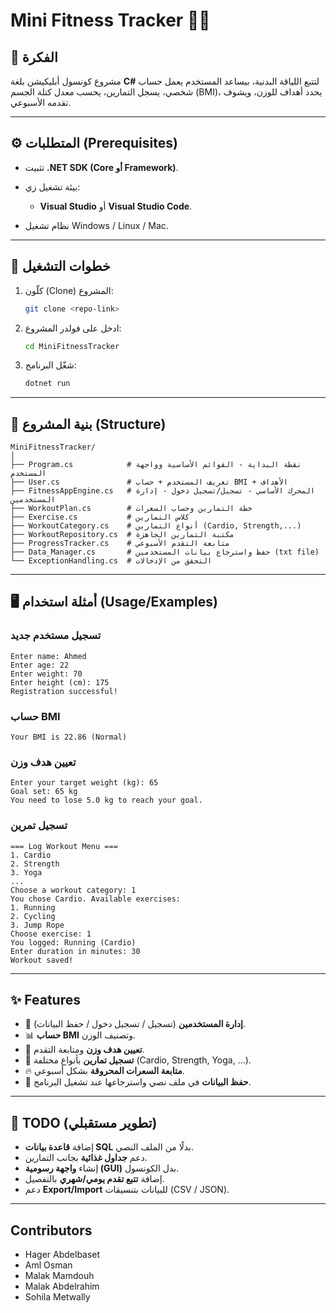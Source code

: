
# Mini Fitness Tracker 🏋️‍♂️

## 📌 الفكرة

مشروع كونسول أبليكيشن بلغة **C#** لتتبع اللياقة البدنية، بيساعد المستخدم يعمل حساب شخصي، يسجل التمارين، يحسب معدل كتلة الجسم (BMI)، يحدد أهداف للوزن، ويشوف تقدمه الأسبوعي.

---

## ⚙️ المتطلبات (Prerequisites)

* تثبيت **.NET SDK (Core أو Framework)**.
* بيئة تشغيل زي:

  * **Visual Studio** أو **Visual Studio Code**.
* نظام تشغيل Windows / Linux / Mac.

---

## 🚀 خطوات التشغيل

1. كلّون (Clone) المشروع:

   ```bash
   git clone <repo-link>
   ```
2. ادخل على فولدر المشروع:

   ```bash
   cd MiniFitnessTracker
   ```
3. شغّل البرنامج:

   ```bash
   dotnet run
   ```

---

## 📂 بنية المشروع (Structure)

```
MiniFitnessTracker/
│
├── Program.cs            # نقطة البداية - القوائم الأساسية وواجهة المستخدم
├── User.cs               # تعريف المستخدم + حساب BMI + الأهداف
├── FitnessAppEngine.cs   # المحرك الأساسي - تسجيل/تسجيل دخول - إدارة المستخدمين
├── WorkoutPlan.cs        # خطة التمارين وحساب السعرات
├── Exercise.cs           # كلاس التمارين
├── WorkoutCategory.cs    # أنواع التمارين (Cardio, Strength,...)
├── WorkoutRepository.cs  # مكتبة التمارين الجاهزة
├── ProgressTracker.cs    # متابعة التقدم الأسبوعي
├── Data_Manager.cs       # حفظ واسترجاع بيانات المستخدمين (txt file)
└── ExceptionHandling.cs  # التحقق من الإدخالات
```

---

## 🖥️ أمثلة استخدام (Usage/Examples)

### تسجيل مستخدم جديد

```
Enter name: Ahmed
Enter age: 22
Enter weight: 70
Enter height (cm): 175
Registration successful!
```

### حساب BMI

```
Your BMI is 22.86 (Normal)
```

### تعيين هدف وزن

```
Enter your target weight (kg): 65
Goal set: 65 kg
You need to lose 5.0 kg to reach your goal.
```

### تسجيل تمرين

```
=== Log Workout Menu ===
1. Cardio
2. Strength
3. Yoga
...
Choose a workout category: 1
You chose Cardio. Available exercises:
1. Running
2. Cycling
3. Jump Rope
Choose exercise: 1
You logged: Running (Cardio)
Enter duration in minutes: 30
Workout saved!
```

---

## ✨ Features

* 👤 **إدارة المستخدمين** (تسجيل / تسجيل دخول / حفظ البيانات).
* 📊 **حساب BMI** وتصنيف الوزن.
* 🎯 **تعيين هدف وزن** ومتابعة التقدم.
* 🏃 **تسجيل تمارين** بأنواع مختلفة (Cardio, Strength, Yoga, …).
* 🔥 **متابعة السعرات المحروقة** بشكل أسبوعي.
* 💾 **حفظ البيانات** في ملف نصي واسترجاعها عند تشغيل البرنامج.

---

## 📌 TODO (تطوير مستقبلي)

* إضافة **قاعدة بيانات SQL** بدلًا من الملف النصي.
* دعم **جداول غذائية** بجانب التمارين.
* إنشاء **واجهة رسومية (GUI)** بدل الكونسول.
* إضافة **تتبع تقدم يومي/شهري** بالتفصيل.
* دعم **Export/Import** للبيانات بتنسيقات (CSV / JSON).

---

## **Contributors**

- Hager Abdelbaset
- Aml Osman
- Malak Mamdouh
- Malak Abdelrahim
- Sohila Metwally
